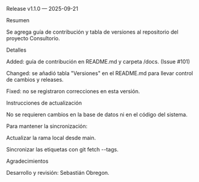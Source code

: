 Release v1.1.0 — 2025-09-21

Resumen

Se agrega guía de contribución y tabla de versiones al repositorio del proyecto Consultorio.

Detalles

Added: guía de contribución en README.md y carpeta /docs. (Issue #101)

Changed: se añadió tabla "Versiones" en el README.md para llevar control de cambios y releases.

Fixed: no se registraron correcciones en esta versión.

Instrucciones de actualización

No se requieren cambios en la base de datos ni en el código del sistema.

Para mantener la sincronización:

Actualizar la rama local desde main.

Sincronizar las etiquetas con git fetch --tags.

Agradecimientos

Desarrollo y revisión: Sebastián Obregon.